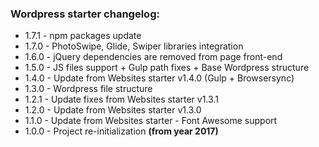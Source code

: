 ### Wordpress starter changelog:

* 1.7.1 - npm packages update
* 1.7.0 - PhotoSwipe, Glide, Swiper libraries integration
* 1.6.0 - jQuery dependencies are removed from page front-end
* 1.5.0 - JS files support + Gulp path fixes + Base Wordpress structure
* 1.4.0 - Update from Websites starter v1.4.0 (Gulp + Browsersync)
* 1.3.0 - Wordpress file structure
* 1.2.1 - Update fixes from Websites starter v1.3.1
* 1.2.0 - Update from Websites starter v1.3.0
* 1.1.0 - Update from Websites starter - Font Awesome support
* 1.0.0 - Project re-initialization **(from year 2017)**